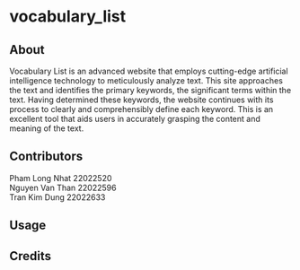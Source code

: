 # vocabulary_list
## About
Vocabulary List is an advanced website that employs cutting-edge artificial intelligence technology to meticulously analyze text. This site approaches the text and identifies the primary keywords, the significant terms within the text. Having determined these keywords, the website continues with its process to clearly and comprehensibly define each keyword. This is an excellent tool that aids users in accurately grasping the content and meaning of the text.
## Contributors
 Pham Long Nhat 22022520 <br>
 Nguyen Van Than 22022596 <br>
 Tran Kim Dung 22022633
## Usage
## Credits

